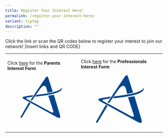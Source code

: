 ```yaml
---
title: Register Your Interest Here!
permalink: /register-your-interest-here/
variant: tiptap
description: ""
---
```

<p>Click the link or scan the QR codes below to register your interest to
join our network! [Insert links and QR CODE]</p>
<table style="minWidth: 50px">
<colgroup>
<col>
<col>
</colgroup>
<tbody>
<tr>
<td rowspan="1" colspan="1">
<p></p>
<p>Click <u>here</u> for the <strong>Parents Interest Form</strong>
</p>
<div class="isomer-image-wrapper">
<img style="width: 100%" height="auto" width="100%" alt="" src="/images/AC_Logo_20240912_blue_1.jpg">
</div>
<p></p>
</td>
<td rowspan="1" colspan="1">
<p></p>
<p>Click <u>here</u> for the <strong>Professionals Interest Form</strong>
</p>
<div class="isomer-image-wrapper">
<img style="width: 100%" height="auto" width="100%" alt="" src="/images/AC_Logo_20240912_blue_1.jpg">
</div>
</td>
</tr>
</tbody>
</table>
<p></p>